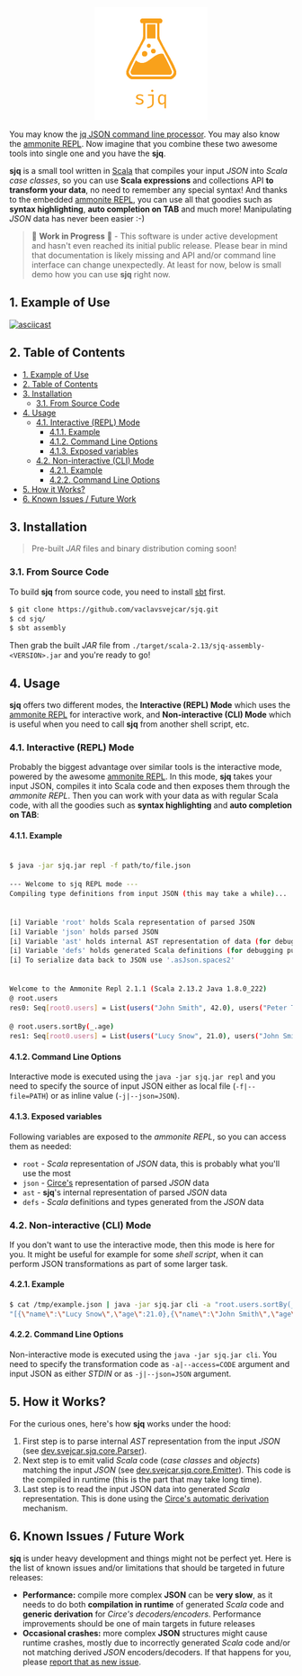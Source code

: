 <p align="center"><img src ="https://github.com/vaclavsvejcar/sjq/raw/master/doc/assets/logo.png" width="200" /></p>

You may know the [jq JSON command line processor][web:jq]. You may also know the [ammonite REPL][web:ammonite-repl]. Now imagine that you combine these two awesome tools into single one and you have the __sjq__.

__sjq__ is a small tool written in [Scala][web:scala] that compiles your input _JSON_ into _Scala case classes_, so you can use __Scala expressions__ and collections API __to transform your data__, no need to remember any special syntax! And thanks to the embedded [ammonite REPL][web:ammonite-repl], you can use all that goodies such as __syntax highlighting__, __auto completion on TAB__ and much more! Manipulating _JSON_ data has never been easier :-)

> 🚧 __Work in Progress__ 🚧 - This software is under active development and hasn't even reached its initial public release. Please bear in mind that documentation is likely missing and API and/or command line interface can change unexpectedly. At least for now, below is small demo how you can use __sjq__ right now.

## 1. Example of Use
[![asciicast](https://asciinema.org/a/iWnwjGEQH7jZ3FtnSSnp7TRs7.svg)](https://asciinema.org/a/iWnwjGEQH7jZ3FtnSSnp7TRs7)

## 2. Table of Contents
<!-- TOC -->

- [1. Example of Use](#1-example-of-use)
- [2. Table of Contents](#2-table-of-contents)
- [3. Installation](#3-installation)
    - [3.1. From Source Code](#31-from-source-code)
- [4. Usage](#4-usage)
    - [4.1. Interactive (REPL) Mode](#41-interactive-repl-mode)
        - [4.1.1. Example](#411-example)
        - [4.1.2. Command Line Options](#412-command-line-options)
        - [4.1.3. Exposed variables](#413-exposed-variables)
    - [4.2. Non-interactive (CLI) Mode](#42-non-interactive-cli-mode)
        - [4.2.1. Example](#421-example)
        - [4.2.2. Command Line Options](#422-command-line-options)
- [5. How it Works?](#5-how-it-works)
- [6. Known Issues / Future Work](#6-known-issues--future-work)

<!-- /TOC -->

## 3. Installation

> Pre-built _JAR_ files and binary distribution coming soon!

### 3.1. From Source Code
To build __sjq__ from source code, you need to install [sbt][web:sbt] first.

```sh
$ git clone https://github.com/vaclavsvejcar/sjq.git
$ cd sjq/
$ sbt assembly
```

Then grab the built _JAR_ file from `./target/scala-2.13/sjq-assembly-<VERSION>.jar` and you're ready to go!

## 4. Usage
__sjq__ offers two different modes, the __Interactive (REPL) Mode__ which uses the [ammonite REPL][web:ammonite-repl] for interactive work, and __Non-interactive (CLI) Mode__ which is useful when you need to call __sjq__ from another shell script, etc.

### 4.1. Interactive (REPL) Mode
Probably the biggest advantage over similar tools is the interactive mode, powered by the awesome [ammonite REPL][web:ammonite-repl]. In this mode, __sjq__ takes your input JSON, compiles it into Scala code and then exposes them through the _ammonite REPL_. Then you can work with your data as with regular Scala code, with all the goodies such as __syntax highlighting__ and __auto completion on TAB__:

#### 4.1.1. Example

```sh

$ java -jar sjq.jar repl -f path/to/file.json

--- Welcome to sjq REPL mode ---
Compiling type definitions from input JSON (this may take a while)...


[i] Variable 'root' holds Scala representation of parsed JSON
[i] Variable 'json' holds parsed JSON
[i] Variable 'ast' holds internal AST representation of data (for debugging purposes)
[i] Variable 'defs' holds generated Scala definitions (for debugging purposes)
[i] To serialize data back to JSON use '.asJson.spaces2'


Welcome to the Ammonite Repl 2.1.1 (Scala 2.13.2 Java 1.8.0_222)
@ root.users 
res0: Seq[root0.users] = List(users("John Smith", 42.0), users("Peter Taylor", 67.0), users("Lucy Snow", 21.0))

@ root.users.sortBy(_.age) 
res1: Seq[root0.users] = List(users("Lucy Snow", 21.0), users("John Smith", 42.0), users("Peter Taylor", 67.0))
```

#### 4.1.2. Command Line Options
Interactive mode is executed using the `java -jar sjq.jar repl` and you need to specify the source of input JSON either as local file (`-f|--file=PATH`) or as inline value (`-j|--json=JSON`).

#### 4.1.3. Exposed variables
Following variables are exposed to the _ammonite REPL_, so you can access them as needed:

- `root` - _Scala_ representation of _JSON_ data, this is probably what you'll use the most
- `json` - [Circe's][web:circe] representation of parsed _JSON_ data
- `ast` - __sjq__'s internal representation of parsed _JSON_ data
- `defs` - _Scala_ definitions and types generated from the _JSON_ data

### 4.2. Non-interactive (CLI) Mode
If you don't want to use the interactive mode, then this mode is here for you. It might be useful for example for some _shell script_, when it can perform JSON transformations as part of some larger task.

#### 4.2.1. Example
```sh
$ cat /tmp/example.json | java -jar sjq.jar cli -a "root.users.sortBy(_.age).asJson.noSpaces"                                                                    
"[{\"name\":\"Lucy Snow\",\"age\":21.0},{\"name\":\"John Smith\",\"age\":42.0},{\"name\":\"Peter Taylor\",\"age\":67.0}]"
```

#### 4.2.2. Command Line Options
Non-interactive mode is executed using the `java -jar sjq.jar cli`. You need to specify the transformation code as `-a|--access=CODE` argument and input JSON as either _STDIN_ or as `-j|--json=JSON` argument.


## 5. How it Works?
For the curious ones, here's how __sjq__ works under the hood:

1. First step is to parse internal _AST_ representation from the input _JSON_ (see [dev.svejcar.sjq.core.Parser][meta:file/Parser]).
1. Next step is to emit valid _Scala_ code (_case classes_ and _objects_) matching the input _JSON_ (see [dev.svejcar.sjq.core.Emitter][meta:file/Emitter]). This code is the compiled in runtime (this is the part that may take long time).
1. Last step is to read the input JSON data into generated _Scala_ representation. This is done using the [Circe's automatic derivation][web:circe/auto-derivation] mechanism.

## 6. Known Issues / Future Work
__sjq__ is under heavy development and things might not be perfect yet. Here is the list of known issues and/or limitations that should be targeted in future releases:

- __Performance:__ compile more complex __JSON__ can be __very slow__, as it needs to do both __compilation in runtime__ of generated _Scala_ code and __generic derivation__ for _Circe's decoders/encoders_. Performance improvements should be one of main targets in future releases
- __Occasional crashes:__ more complex __JSON__ structures might cause runtime crashes, mostly due to incorrectly generated _Scala_ code and/or not matching derived _JSON_ encoders/decoders. If that happens for you, please [report that as new issue][meta:issues].


[meta:file/Emitter]: https://github.com/vaclavsvejcar/sjq/blob/master/src/main/scala/dev/svejcar/sjq/core/Emitter.scala
[meta:file/Parser]: https://github.com/vaclavsvejcar/sjq/blob/master/src/main/scala/dev/svejcar/sjq/core/Parser.scala
[meta:file/Sanitizer]: https://github.com/vaclavsvejcar/sjq/blob/master/src/main/scala/dev/svejcar/sjq/core/Sanitizer.scala
[meta:issues]: https://github.com/vaclavsvejcar/sjq/issues
[web:ammonite-repl]: https://ammonite.io/#Ammonite-REPL
[web:circe]: https://circe.github.io/
[web:circe/auto-derivation]: https://circe.github.io/circe/codecs/auto-derivation.html
[web:jq]: https://stedolan.github.io/jq/
[web:sbt]: https://www.scala-sbt.org/
[web:scala]: https://www.scala-lang.org
